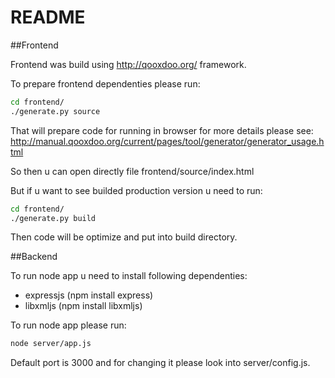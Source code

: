 # README

##Frontend

Frontend was build using http://qooxdoo.org/ framework.

To prepare frontend dependenties please run:

```bash
cd frontend/
./generate.py source
```

That will prepare code for running in browser for more details please see:
http://manual.qooxdoo.org/current/pages/tool/generator/generator_usage.html

So then u can open directly file frontend/source/index.html

But if u want to see builded production version u need to run:

```bash
cd frontend/
./generate.py build
```

Then code will be optimize and put into build directory.



##Backend

To run node app u need to install following dependenties:
 * expressjs (npm install express)
 * libxmljs (npm install libxmljs) 

To run node app please run:

```bash
node server/app.js
```

Default port is 3000 and for changing it please look into server/config.js.

